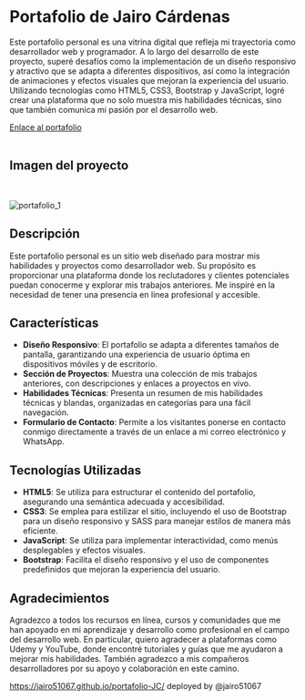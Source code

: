 # Portafolio de Jairo Cárdenas
Este portafolio personal es una vitrina digital que refleja mi trayectoria como desarrollador web y programador. A lo largo del desarrollo de este proyecto, superé desafíos como la implementación de un diseño responsivo y atractivo que se adapta a diferentes dispositivos, así como la integración de animaciones y efectos visuales que mejoran la experiencia del usuario. Utilizando tecnologías como HTML5, CSS3, Bootstrap y JavaScript, logré crear una plataforma que no solo muestra mis habilidades técnicas, sino que también comunica mi pasión por el desarrollo web. 

[Enlace al portafolio](https://jairo51067.github.io/portafolio-JC/)  
<br>

## Imagen del proyecto
<br>

![portafolio_1](https://github.com/user-attachments/assets/4865f204-a9a9-437c-96b4-f4db4c0a3c44)


## Descripción
Este portafolio personal es un sitio web diseñado para mostrar mis habilidades y proyectos como desarrollador web. Su propósito es proporcionar una plataforma donde los reclutadores y clientes potenciales puedan conocerme y explorar mis trabajos anteriores. Me inspiré en la necesidad de tener una presencia en línea profesional y accesible.

## Características
- **Diseño Responsivo**: El portafolio se adapta a diferentes tamaños de pantalla, garantizando una experiencia de usuario óptima en dispositivos móviles y de escritorio.
- **Sección de Proyectos**: Muestra una colección de mis trabajos anteriores, con descripciones y enlaces a proyectos en vivo.
- **Habilidades Técnicas**: Presenta un resumen de mis habilidades técnicas y blandas, organizadas en categorías para una fácil navegación.
- **Formulario de Contacto**: Permite a los visitantes ponerse en contacto conmigo directamente a través de un enlace a mi correo electrónico y WhatsApp.

## Tecnologías Utilizadas
- **HTML5**: Se utiliza para estructurar el contenido del portafolio, asegurando una semántica adecuada y accesibilidad.
- **CSS3**: Se emplea para estilizar el sitio, incluyendo el uso de Bootstrap para un diseño responsivo y SASS para manejar estilos de manera más eficiente.
- **JavaScript**: Se utiliza para implementar interactividad, como menús desplegables y efectos visuales.
- **Bootstrap**: Facilita el diseño responsivo y el uso de componentes predefinidos que mejoran la experiencia del usuario.

## Agradecimientos
Agradezco a todos los recursos en línea, cursos y comunidades que me han apoyado en mi aprendizaje y desarrollo como profesional en el campo del desarrollo web. En particular, quiero agradecer a plataformas como Udemy y YouTube, donde encontré tutoriales y guías que me ayudaron a mejorar mis habilidades. También agradezco a mis compañeros desarrolladores por su apoyo y colaboración en este camino.

https://jairo51067.github.io/portafolio-JC/ 
deployed by  @jairo51067 
